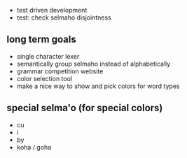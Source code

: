 - test driven development
- test: check selmaho disjointness

## long term goals
- single character lexer
- semantically group selmaho instead of alphabetically
- grammar competition website
- color selection tool
- make a nice way to show and pick colors for word types


## special selma'o (for special colors)
- cu
- i
- by
- koha / goha
